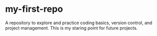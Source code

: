 # my-first-repo
A repository to explore and practice coding basics, version control, and project management. This is my staring point for future projects.
